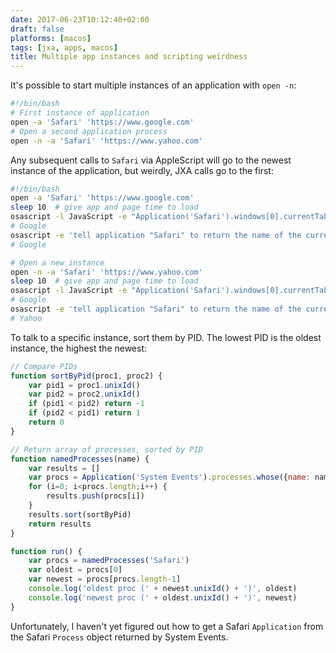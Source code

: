 ```yaml
---
date: 2017-06-23T10:12:40+02:00
draft: false
platforms: [macos]
tags: [jxa, apps, macos]
title: Multiple app instances and scripting weirdness
---
```


It's possible to start multiple instances of an application with `open -n`:

```sh
#!/bin/bash
# First instance of application
open -a 'Safari' 'https://www.google.com'
# Open a second application process
open -n -a 'Safari' 'https://www.yahoo.com'
```

Any subsequent calls to `Safari` via AppleScript will go to the newest instance of the application, but weirdly, JXA calls go to the first:

```sh
#!/bin/bash
open -a 'Safari' 'https://www.google.com'
sleep 10  # give app and page time to load
osascript -l JavaScript -e "Application('Safari').windows[0].currentTab.name()"
# Google
osascript -e 'tell application "Safari" to return the name of the current tab of the first window as text'
# Google

# Open a new instance
open -n -a 'Safari' 'https://www.yahoo.com'
sleep 10  # give app and page time to load
osascript -l JavaScript -e "Application('Safari').windows[0].currentTab.name()"
# Google
osascript -e 'tell application "Safari" to return the name of the current tab of the first window as text'
# Yahoo
```

To talk to a specific instance, sort them by PID. The lowest PID is the oldest instance, the highest the newest:

```javascript
// Compare PIDs
function sortByPid(proc1, proc2) {
    var pid1 = proc1.unixId()
    var pid2 = proc2.unixId()
    if (pid1 < pid2) return -1
    if (pid2 < pid1) return 1
    return 0
}

// Return array of processes, sorted by PID
function namedProcesses(name) {
    var results = []
    var procs = Application('System Events').processes.whose({name: name})
    for (i=0; i<procs.length;i++) {
        results.push(procs[i])
    }
    results.sort(sortByPid)
    return results
}

function run() {
    var procs = namedProcesses('Safari')
    var oldest = procs[0]
    var newest = procs[procs.length-1]
    console.log('oldest proc (' + newest.unixId() + ')', oldest)
    console.log('newest proc (' + oldest.unixId() + ')', newest)
}
```

Unfortunately, I haven't yet figured out how to get a Safari `Application` from the Safari `Process` object returned by System Events.
